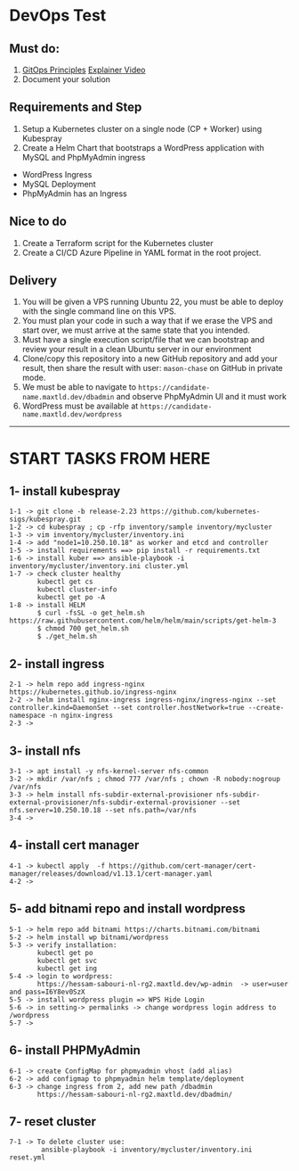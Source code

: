# DevOps Test

## Must do:

1. [GitOps Principles](https://en.wikipedia.org/wiki/DevOps#GitOps) [Explainer Video](https://www.youtube.com/watch?v=f5EpcWp0THw)
2. Document your solution

## Requirements and Step


1. Setup a Kubernetes cluster on a single node (CP + Worker) using Kubespray
2. Create a Helm Chart that bootstraps a WordPress application with MySQL and PhpMyAdmin ingress

- WordPress Ingress
- MySQL Deployment
- PhpMyAdmin has an Ingress

## Nice to do

1. Create a Terraform script for the Kubernetes cluster
2. Create a CI/CD Azure Pipeline in YAML format in the root project.

## Delivery
1. You will be given a VPS running Ubuntu 22, you must be able to deploy with the single command line on this VPS.
2. You must plan your code in such a way that if we erase the VPS and start over, we must arrive at the same state that you intended.
3. Must have a single execution script/file that we can bootstrap and review your result in a clean Ubuntu server in our environment
4. Clone/copy this repository into a new GitHub repository and add your result, then share the result with user: `mason-chase` on GitHub in private mode.
5. We must be able to navigate to `https://candidate-name.maxtld.dev/dbadmin` and observe PhpMyAdmin UI and it must work
6. WordPress must be available at `https://candidate-name.maxtld.dev/wordpress`
*****************************************************************************************************************************

# START TASKS FROM HERE



## 1- install kubespray  
    1-1 -> git clone -b release-2.23 https://github.com/kubernetes-sigs/kubespray.git  
    1-2 -> cd kubespray ; cp -rfp inventory/sample inventory/mycluster  
    1-3 -> vim inventory/mycluster/inventory.ini
    1-4 -> add "node1=10.250.10.18" as worker and etcd and controller  
    1-5 -> install requirements ==> pip install -r requirements.txt
    1-6 -> install kuber ==> ansible-playbook -i inventory/mycluster/inventory.ini cluster.yml  
    1-7 -> check cluster healthy  
           kubectl get cs  
           kubectl cluster-info  
           kubectl get po -A  
    1-8 -> install HELM  
           $ curl -fsSL -o get_helm.sh https://raw.githubusercontent.com/helm/helm/main/scripts/get-helm-3
           $ chmod 700 get_helm.sh
           $ ./get_helm.sh
## 2- install ingress  
    2-1 -> helm repo add ingress-nginx https://kubernetes.github.io/ingress-nginx
    2-2 -> helm install nginx-ingress ingress-nginx/ingress-nginx --set controller.kind=DaemonSet --set controller.hostNetwork=true --create-namespace -n nginx-ingress  
    2-3 -> 
## 3- install nfs 
    3-1 -> apt install -y nfs-kernel-server nfs-common
    3-2 -> mkdir /var/nfs ; chmod 777 /var/nfs ; chown -R nobody:nogroup /var/nfs
    3-3 -> helm install nfs-subdir-external-provisioner nfs-subdir-external-provisioner/nfs-subdir-external-provisioner --set nfs.server=10.250.10.18 --set nfs.path=/var/nfs  
    3-4 -> 
## 4- install cert manager  
    4-1 -> kubectl apply  -f https://github.com/cert-manager/cert-manager/releases/download/v1.13.1/cert-manager.yaml  
    4-2 ->  
## 5- add bitnami repo and install wordpress
    5-1 -> helm repo add bitnami https://charts.bitnami.com/bitnami
    5-2 -> helm install wp bitnami/wordpress  
    5-3 -> verify installation:  
           kubectl get po
           kubectl get svc
           kubectl get ing
    5-4 -> login to wordpress:  
           https://hessam-sabouri-nl-rg2.maxtld.dev/wp-admin  -> user=user and pass=I6Y8ev0SzX  
    5-5 -> install wordpress plugin => WPS Hide Login  
    5-6 -> in setting-> permalinks -> change wordpress login address to /wordpress  
    5-7 ->  
## 6- install PHPMyAdmin  
    6-1 -> create ConfigMap for phpmyadmin vhost (add alias)  
    6-2 -> add configmap to phpmyadmin helm template/deployment  
    6-3 -> change ingress from 2, add new path /dbadmin  
           https://hessam-sabouri-nl-rg2.maxtld.dev/dbadmin/
## 7- reset cluster
    7-1 -> To delete cluster use:  
            ansible-playbook -i inventory/mycluster/inventory.ini reset.yml


